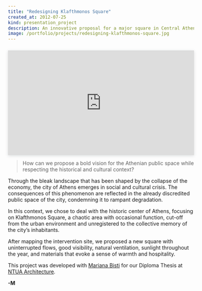 ```yaml
---
title: "Redesigning Klafthmonos Square"
created_at: 2012-07-25
kind: presentation_project
description: An innovative proposal for a major square in Central Athens.
image: /portfolio/projects/redesigning-klafthmonos-square.jpg
---
```


<div style="position: relative; width: 100%; height: 0; padding-top: 56.2500%;
 padding-bottom: 0; box-shadow: 0 2px 8px 0 rgba(63,69,81,0.16); margin-top: 1.6em; margin-bottom: 0.9em; overflow: hidden;
 will-change: transform;">
  <iframe loading="lazy" style="position: absolute; width: 100%; height: 100%; top: 0; left: 0; border: none; padding: 0;margin: 0;"
    src="https:&#x2F;&#x2F;www.canva.com&#x2F;design&#x2F;DAFdfM_wEOk&#x2F;view?embed" allowfullscreen="allowfullscreen" allow="fullscreen">
  </iframe>
</div>

> How can we propose a bold vision for the Athenian public space while respecting the historical and cultural context?

Through the bleak landscape that has been shaped by the collapse of the economy, the city of Athens
emerges in social and cultural crisis. The consequences of this phenomenon are reflected in the already
discredited public space of the city, condemning it to rampant degradation.

In this context, we chose to deal with the historic center of Athens, focusing on Klafthmonos Square,
a chaotic area with occasional function, cut-off from the urban environment and unregistered
to the collective memory of the city’s inhabitants.

After mapping the intervention site, we proposed a new square with uninterrupted flows, good visibility,
natural ventilation, sunlight throughout the year, and materials that evoke a sense of warmth and hospitality.

This project was developed with [Mariana Bisti](https://www.marianabisti.com/) for our Diploma Thesis
at [NTUA Architecture](https://www.ntua.gr/en/).

**-M**
